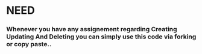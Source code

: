 # NEED
<h3>
  Whenever you have any assignement regarding Creating Updating And Deleting you can simply use this code via forking or copy paste..
</h3>
